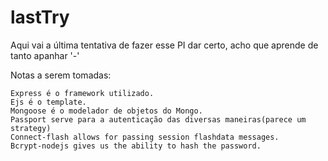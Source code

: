 # lastTry
Aqui vai a última tentativa de fazer esse PI dar certo, acho que aprende de tanto apanhar '-'

Notas a serem tomadas:

    Express é o framework utilizado.
    Ejs é o template.
    Mongoose é o modelador de objetos do Mongo.
    Passport serve para a autenticação das diversas maneiras(parece um strategy)
    Connect-flash allows for passing session flashdata messages.
    Bcrypt-nodejs gives us the ability to hash the password.
